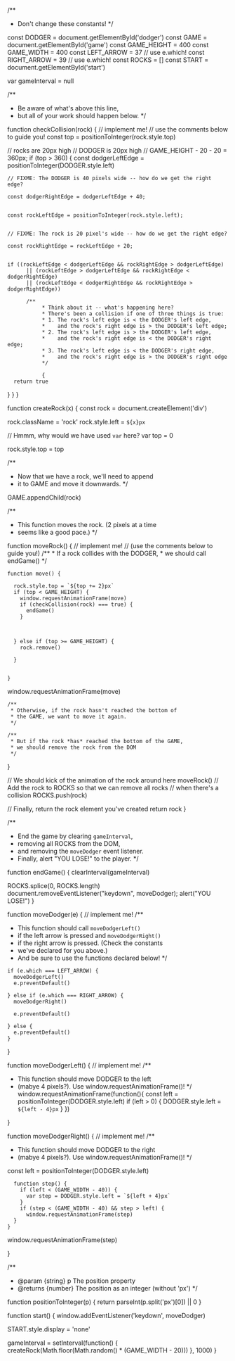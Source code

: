 /**
 * Don't change these constants!
 */

const DODGER = document.getElementById('dodger')
const GAME = document.getElementById('game')
const GAME_HEIGHT = 400
const GAME_WIDTH = 400
const LEFT_ARROW = 37 // use e.which!
const RIGHT_ARROW = 39 // use e.which!
const ROCKS = []
const START = document.getElementById('start')

var gameInterval = null

/**
 * Be aware of what's above this line,
 * but all of your work should happen below.
 */

function checkCollision(rock) {
  // implement me!
  // use the comments below to guide you!
  const top = positionToInteger(rock.style.top)

  // rocks are 20px high
  // DODGER is 20px high
  // GAME_HEIGHT - 20 - 20 = 360px;
  if (top > 360) {
    const dodgerLeftEdge = positionToInteger(DODGER.style.left)

    // FIXME: The DODGER is 40 pixels wide -- how do we get the right edge?
    
    const dodgerRightEdge = dodgerLeftEdge + 40;


    const rockLeftEdge = positionToInteger(rock.style.left);


    // FIXME: The rock is 20 pixel's wide -- how do we get the right edge?
    
    const rockRightEdge = rockLeftEdge + 20;


    if ((rockLeftEdge < dodgerLeftEdge && rockRightEdge > dodgerLeftEdge)
          || (rockLeftEdge > dodgerLeftEdge && rockRightEdge < dodgerRightEdge) 
          || (rockLeftEdge < dodgerRightEdge && rockRightEdge > dodgerRightEdge))  
          
          /**
               * Think about it -- what's happening here?
               * There's been a collision if one of three things is true:
               * 1. The rock's left edge is < the DODGER's left edge,
               *    and the rock's right edge is > the DODGER's left edge;
               * 2. The rock's left edge is > the DODGER's left edge,
               *    and the rock's right edge is < the DODGER's right edge;
               * 3. The rock's left edge is < the DODGER's right edge,
               *    and the rock's right edge is > the DODGER's right edge
               */ 
               
               {
      return true
    
  } 
 }
}

function createRock(x) {
  const rock = document.createElement('div')

  rock.className = 'rock'
  rock.style.left = `${x}px`

  // Hmmm, why would we have used `var` here?
  var top = 0

  rock.style.top = top

  /**
   * Now that we have a rock, we'll need to append
   * it to GAME and move it downwards.
   */

  GAME.appendChild(rock)


  /**
   * This function moves the rock. (2 pixels at a time
   * seems like a good pace.)
   */

  function moveRock() {
    // implement me!
    // (use the comments below to guide you!)
    /**
     * If a rock collides with the DODGER,
     * we should call endGame()
     */
    
    

    function move() {
      
      rock.style.top = `${top += 2}px`
      if (top < GAME_HEIGHT) {
        window.requestAnimationFrame(move)
        if (checkCollision(rock) === true) {
          endGame()
        } 
          
        
        
      } else if (top >= GAME_HEIGHT) {
        rock.remove()
        
      } 
    
    
    } 
  
   window.requestAnimationFrame(move)

    
    /**
     * Otherwise, if the rock hasn't reached the bottom of
     * the GAME, we want to move it again.
     */

    /**
     * But if the rock *has* reached the bottom of the GAME,
     * we should remove the rock from the DOM
     */
  }


  // We should kick of the animation of the rock around here
  moveRock()
  // Add the rock to ROCKS so that we can remove all rocks
  // when there's a collision
  ROCKS.push(rock)
  

  // Finally, return the rock element you've created
  return rock
}

/**
 * End the game by clearing `gameInterval`,
 * removing all ROCKS from the DOM,
 * and removing the `moveDodger` event listener.
 * Finally, alert "YOU LOSE!" to the player.
 */

function endGame() {
  clearInterval(gameInterval)
  
  ROCKS.splice(0, ROCKS.length)
  document.removeEventListener("keydown", moveDodger);
  alert("YOU LOSE!")
}

function moveDodger(e) {
  // implement me!
  /**
   * This function should call `moveDodgerLeft()`
   * if the left arrow is pressed and `moveDodgerRight()`
   * if the right arrow is pressed. (Check the constants
   * we've declared for you above.)
   * And be sure to use the functions declared below!
   */

  
    if (e.which === LEFT_ARROW) {
      moveDodgerLeft()
      e.preventDefault()
      
    } else if (e.which === RIGHT_ARROW) {
      moveDodgerRight()
      
      e.preventDefault()
    
    } else {
      e.preventDefault()
    }
  

}

function moveDodgerLeft() {
  // implement me!
  /**
   * This function should move DODGER to the left
   * (mabye 4 pixels?). Use window.requestAnimationFrame()!
   */
      window.requestAnimationFrame(function(){
      const left = positionToInteger(DODGER.style.left) 
      if (left > 0) {
        DODGER.style.left = `${left - 4}px`
      }
    })
      
      
   
  
    
  }

function moveDodgerRight() {
  // implement me!
  /**
   * This function should move DODGER to the right
   * (mabye 4 pixels?). Use window.requestAnimationFrame()!
   */

  const left = positionToInteger(DODGER.style.left) 
  
      
      function step() {
        if (left < (GAME_WIDTH - 40)) {
          var step = DODGER.style.left = `${left + 4}px`
        }
        if (step < (GAME_WIDTH - 40) && step > left) {
          window.requestAnimationFrame(step)
      }
    }
      
   window.requestAnimationFrame(step)

  
}


/**
 * @param {string} p The position property
 * @returns {number} The position as an integer (without 'px')
 */

function positionToInteger(p) {
  return parseInt(p.split('px')[0]) || 0
}

function start() {
  window.addEventListener('keydown', moveDodger)

  START.style.display = 'none'

  gameInterval = setInterval(function() {
    createRock(Math.floor(Math.random() *  (GAME_WIDTH - 20)))
  }, 1000)
}

